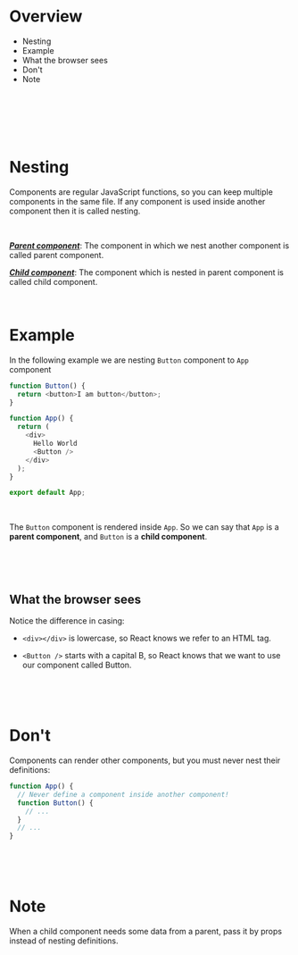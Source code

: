 # Overview

- Nesting
- Example
- What the browser sees
- Don't
- Note

&nbsp;

&nbsp;

&nbsp;

# Nesting

Components are regular JavaScript functions, so you can keep multiple components in the same file. If any component is used inside another component then it is called nesting.

&nbsp;

<u>***Parent component***</u>: The component in which we nest another component is called parent component.

<u>***Child component***</u>: The component which is  nested in parent component is called child component.

&nbsp;

# Example

In the following example we are nesting `Button` component to `App` component

```js
function Button() {
  return <button>I am button</button>;
}

function App() {
  return (
    <div>
      Hello World
      <Button />
    </div>
  );
}

export default App;
```

&nbsp;

The `Button` component is rendered inside `App`. So we can say that `App` is a **parent component**, and `Button` is a **child component**.

&nbsp;

&nbsp;

## What the browser sees

Notice the difference in casing:

- `<div></div>` is lowercase, so React knows we refer to an HTML tag.

- `<Button />` starts with a capital B, so React knows that we want to use our component called Button.

&nbsp;

&nbsp;

# Don't

Components can render other components, but you must never nest their definitions:

```js
function App() {
  // Never define a component inside another component!
  function Button() {
    // ...
  }
  // ...
}
```

&nbsp;

&nbsp;

# Note

When a child component needs some data from a parent, pass it by props instead of nesting definitions.

&nbsp;

&nbsp;

&nbsp;

&nbsp;

&nbsp;

&nbsp;
